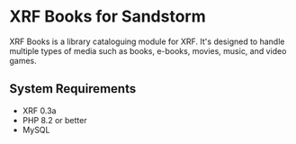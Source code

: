 # XRF Books for Sandstorm

XRF Books is a library cataloguing module for XRF. It's designed to handle multiple types of media such as books, e-books, movies, music, and video games.

## System Requirements

* XRF 0.3a
* PHP 8.2 or better
* MySQL